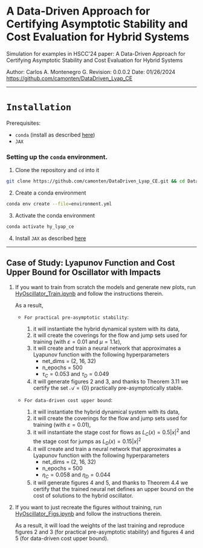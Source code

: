 # A Data-Driven Approach for Certifying Asymptotic Stability and Cost Evaluation for Hybrid Systems

Simulation for examples in HSCC'24 paper: A Data-Driven Approach for Certifying 
Asymptotic Stability and Cost Evaluation for Hybrid Systems

Author: Carlos A. Montenegro G.
Revision: 0.0.0.2 Date: 01/26/2024
https://github.com/camonten/DataDriven_Lyap_CE

----------------------------------------------------------------------------
# `Installation`

Prerequisites:
- `conda` (install as described [here](https://conda.io/projects/conda/en/latest/user-guide/install/index.html))
- `JAX`

### Setting up the `conda` environment.

1. Clone the repository and `cd` into it
```bash
git clone https://github.com/camonten/DataDriven_Lyap_CE.git && cd DataDriven_Lyap_CE
```

2. Create a conda environment
```bash
conda env create --file=environment.yml
```

3. Activate the conda environment
```bash
conda activate hy_lyap_ce
```

4. Install `JAX` as described [here](https://jax.readthedocs.io/en/latest/installation.html)


----------------------------------------------------------------------------
## Case of Study: Lyapunov Function and Cost Upper Bound for Oscillator with Impacts

1. If you want to train from scratch the models and generate new plots, run [HyOscillator_Train.ipynb](HyOscillator_Train.ipynb) and follow the instructions therein.
   
    As a result,

     - `For practical pre-asymptotic stability`:
         1. it will instantiate the hybrid dynamical system with its data,
         2. it will create the coverings for the flow and jump sets used for training (with $\varepsilon = 0.01$ and $\mu = 1.1\varepsilon$),
         3. it will create and train a neural network that approximates a Lyapunov function with the following hyperparameters
              - net_dims = (2, 16, 32)
              - n_epochs = 500
              - $\tau_C = 0.053$ and $\tau_D = 0.049$
          4. it will generate figures 2 and 3, and thanks to Theorem 3.11 we certify the set $\mathcal{A} = \{ 0\}$ practically
             pre-asymptotically stable.

     - `For data-driven cost upper bound`:
         1. it will instantiate the hybrid dynamical system with its data,
         2. it will create the coverings for the flow and jump sets used for training (with $\varepsilon = 0.01$),
         3. it will instantiate the stage cost for flows as $L_C(x) = 0.5|x|^2$ and the stage cost for jumps as $L_D(x) = 0.15|x|^2$
         4. it will create and train a neural network that approximates a Lyapunov function with the following hyperparameters
              - net_dims = (2, 16, 32)
              - n_epochs = 500
              - $\eta_C = 0.058$ and $\eta_D = 0.044$
          5. it will generate figures 4 and 5, and thanks to Theorem 4.4 we certify that the trained neural net defines
             an upper bound on the cost of solutions to the hybrid oscillator.

2. If you want to just recreate the figures without training, run [HyOscillator_Figs.ipynb](HyOscillator_Figs.ipynb) and
   follow the instructions therein.
   
   As a result, it will load the weights of the last training and reproduce figures 2 and 3 (for practical pre-asymptotic stability) and figures 4 and 5 (for data-driven cost upper bound).








